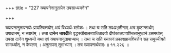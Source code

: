 +++
title = "227 ख्यापनेनानुतापेन तपसाध्ययनेन"

+++

ख्यापनानुतापनयोः प्रायश्चित्तयोर् अयं विध्यर्थः श्लोकः । तथा च सति तपःप्रभृतीनाम् अत्र दृष्टान्तार्थम् उपादानम्, न स्वार्थम् । तथा **दानेन** **चापदी**ति वृद्धस्त्रीबालव्याधितादयो दीर्घकालप्रायश्चित्तानुष्ठाने ऽसमर्थास् तपसा दानेन शुध्यन्ते यथा एवं ख्यापनानुतापाभ्याम् । तथा च सति ख्यापनं प्रकाशप्रायश्चित्तेन सह समुच्चीयते सामर्थ्यात्, न केवलम् । अनुतापस् तूभाभ्याम् । तत्र ख्यापनार्थवादः ॥ ११.२२६ ॥